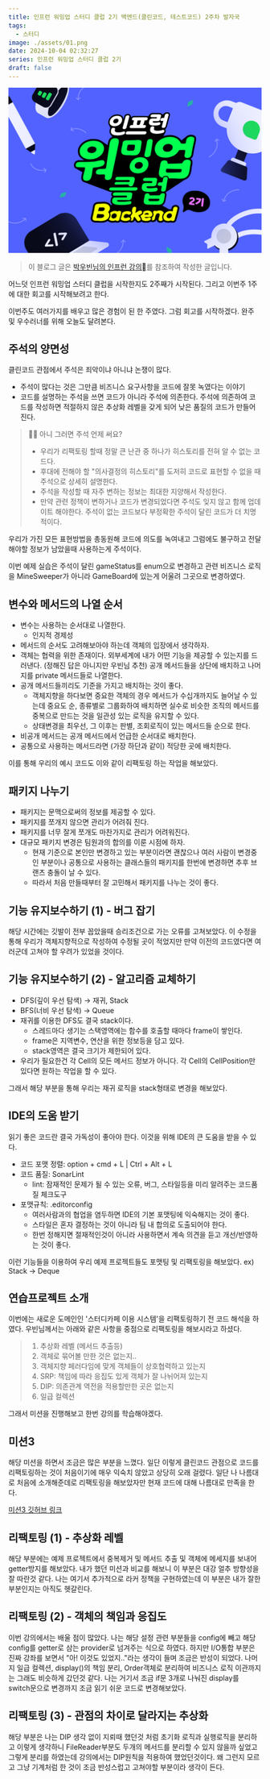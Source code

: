 ```yaml
---
title: 인프런 워밍업 스터디 클럽 2기 백엔드(클린코드, 테스트코드) 2주차 발자국
tags:
  - 스터디
image: ./assets/01.png
date: 2024-10-04 02:32:27
series: 인프런 워밍업 스터디 클럽 2기
draft: false
---
```


![banner](./assets/01.png)

> 이 블로그 글은 [박우빈님의 인프런 강의](https://inf.run/kHiWM)를 참조하여 작성한 글입니다.

어느덧 인프런 워밍업 스터디 클럽을 시작한지도 2주째가 시작된다. 그리고 이번주 1주에 대한 회고를 시작해보려고 한다.

이번주도 여러가지를 배우고 많은 경험이 된 한 주였다. 그럼 회고를 시작하겠다. 완주 및 우수러너를 위해 오늘도 달려본다.

## 주석의 양면성

클린코드 관점에서 주석은 죄악이냐 아니냐 논쟁이 많다.

- 주석이 많다는 것은 그만큼 비즈니스 요구사항을 코드에 잘못 녹였다는 이야기
- 코드를 설명하는 주석을 쓰면 코드가 아니라 주석에 의존한다. 주석에 의존하여 코드를 작성하면 적절하지 않은 추상화 레벨을 갖게 되어 낮은 품질의 코드가 만들어 진다.

> 🙋🏻 아니 그러면 주석 언제 써요?
>
> - 우리가 리팩토링 할때 정말 큰 난관 중 하나가 히스토리를 전혀 알 수 없는 코드다.
> - 후대에 전해야 할 "의사결정의 히스토리"를 도저히 코드로 표현할 수 없을 때 주석으로 상세히 설명한다.
> - 주석을 작성할 때 자주 변하는 정보는 최대한 지양해서 작성한다.
> - 만약 관련 정책이 변하거나 코드가 변경되었다면 주석도 잊지 않고 함께 업데이트 해야한다. 주석이 없는 코드보다 부정확한 주석이 달린 코드가 더 치명적이다.

우리가 가진 모든 표현방법을 총동원해 코드에 의도를 녹여내고 그럼에도 불구하고 전달해야할 정보가 남았을때 사용하는게 주석이다.

이번 예제 실습은 주석이 달린 gameStatus를 enum으로 변경하고 관련 비즈니스 로직을 MineSweeper가 아니라 GameBoard에 있는게 어울려 그곳으로 변경하였다.

## 변수와 메서드의 나열 순서

- 변수는 사용하는 순서대로 나열한다.
  - 인지적 경제성
- 메서드의 순서도 고려해보아야 하는데 객체의 입장에서 생각하자.
- 객체는 협력을 위한 존재이다. 외부세계에 내가 어떤 기능을 제공할 수 있는지를 드러낸다. (정해진 답은 아니지만 우빈님 추천) 공개 메서드들을 상단에 배치하고 나머지를 private 메서드들로 나열한다.
- 공개 메서드들끼리도 기준을 가지고 배치하는 것이 좋다.
  - 객체지향을 하다보면 중요한 객체의 경우 메서드가 수십개까지도 늘어날 수 있는데 중요도 순, 종류별로 그룹화하여 배치하면 실수로 비슷한 조직의 메서드를 중복으로 만드는 것을 일관성 있는 로직을 유지할 수 있다.
  - 상태변경을 최우선, 그 이후는 판별, 조회로직이 있는 메서드들 순으로 한다.
- 비공개 메서드는 공개 메서드에서 언급한 순서대로 배치한다.
- 공통으로 사용하는 메서드라면 (가장 하단과 같이) 적당한 곳에 배치한다.

이를 통해 우리의 예시 코드도 이와 같이 리팩토링 하는 작업을 해보았다.

## 패키지 나누기

- 패키지는 문맥으로써의 정보를 제공할 수 있다.
- 패키지를 쪼개지 않으면 관리가 어려줘 진다.
- 패키지를 너무 잘게 쪼개도 마찬가지로 관리가 어려워진다.
- 대규모 패키지 변경은 팀원과의 합의를 이룬 시점에 하자.
  - 현재 기준으로 본인만 변경하고 있는 부분이라면 괜찮으나 여러 사람이 변경중인 부분이나 공통으로 사용하는 클래스들의 패키지를 한번에 변경하면 추후 브랜츠 충돌이 날 수 있다.
  - 따라서 처음 만들때부터 잘 고민해서 패키지를 나누는 것이 좋다.

## 기능 유지보수하기 (1) - 버그 잡기

해당 시간에는 깃발이 전부 꼽았을때 승리조건으로 가는 오류를 고쳐보았다. 이 수정을 통해 우리가 객체지향적으로 작성하여 수정될 곳이 적었지만 만약 이전의 코드였다면 여러군데 고쳐야 할 우려가 있었을 것이다.

## 기능 유지보수하기 (2) - 알고리즘 교체하기

- DFS(깊이 우선 탐색) -> 재귀, Stack
- BFS(너비 우선 탐색) -> Queue
- 재귀를 이용한 DFS도 결국 stack이다.
  - 스레드마다 생기는 스택영역에는 함수를 호출할 때마다 frame이 쌓인다.
  - frame은 지역변수, 연산을 위한 정보등을 담고 있다.
  - stack영역은 결국 크기가 제한되어 있다.
- 우리가 필요한건 각 Cell의 모든 메서드 정보가 아니다. 각 Cell의 CellPosition만 있다면 원하는 작업을 할 수 있다.

그래서 해당 부분을 통해 우리는 재귀 로직을 stack형태로 변경을 해보았다.

## IDE의 도움 받기

읽기 좋은 코드란 결국 가독성이 좋아야 한다. 이것을 위해 IDE의 큰 도움을 받을 수 있다.

- 코드 포맷 정렬: option + cmd + L | Ctrl + Alt + L
- 코드 품질: SonarLint
  - lint: 잠재적인 문제가 될 수 있는 오류, 버그, 스타일등을 미리 알려주는 코드품질 체크도구
- 포맷규칙: .editorconfig
  - 여러사람과의 협업을 염두하면 IDE의 기본 포맷팅에 익숙해지는 것이 좋다.
  - 스타일은 혼자 결정하는 것이 아니라 팀 내 합의로 도출되어야 한다.
  - 한번 정해지면 절재적인것이 아니라 사용하면서 계속 의견을 듣고 개선/반영하는 것이 좋다.

이런 기능들을 이용하여 우리 예제 프로젝트들도 포맷팅 및 리팩토링을 해보았다. ex) Stack -> Deque

## 연습프로젝트 소개

이번에는 새로운 도메인인 '스터디카페 이용 시스템'을 리팩토링하기 전 코드 해석을 하였다. 우빈님께서는 아래와 같은 사항을 중점으로 리팩토링을 해보시라고 하셨다.

> 1. 추상화 레벨 (메서드 추출등)
> 2. 객체로 묶어볼 만한 것은 없는지..
> 3. 객체지향 페러다임에 맞게 객체들이 상호협력하고 있는지
> 4. SRP: 책임에 따라 응집도 있게 객체가 잘 나뉘어져 있는지
> 5. DIP: 의존관계 역전을 적용할만한 곳은 없는지
> 6. 일급 컬렉션

그래서 미션을 진행해보고 한번 강의를 학습해야겠다.

## 미션3

해당 미션을 하면서 조금은 많은 부분을 느꼈다. 일단 이렇게 클린코드 관점으로 코드를 리팩토링하는 것이 처음이기에 매우 익숙치 않았고 상당히 오래 걸렸다. 일단 나 나름대로 처음에 소개해준데로 리팩토링을 해보았자만 현재 코드에 대해 나름대로 만족을 한다.

[미션3 깃허브 링크](https://github.com/SungbinYang/Inflearn-warming-up-club-2/tree/main/src/main/java/me/sungbin/day7)

## 리팩토링 (1) - 추상화 레벨

해당 부분에는 예제 프로젝트에서 중복제거 및 메서드 추출 및 객체에 메세지를 보내어 getter방지를 해보았다. 내가 했던 미션과 비교를 해보니 이 부분은 대강 얼추 방향성을 잘 따란것 같다. 나는 여기서 추가적으로 라커 정책을 구현하였는데 이 부분은 내가 잘한 부분인지는 아직도 헷갈린다.

## 리팩토링 (2) - 객체의 책임과 응집도

이번 강의에서는 배울 점이 많았다. 나는 해당 설정 관련 부분들을 config에 빼고 해당 config를 getter로 삼는 provider로 넘겨주는 식으로 하였다. 하지만 I/O통합 부분은 진짜 강좌를 보면서 "아! 이것도 있었지.."라는 생각이 들며 조금은 반성이 되었다. 나머지 일급 컬렉션, display()의 책임 분리, Order객체로 분리하여 비즈니스 로직 이관까지는 그래도 비슷하게 갔던것 같다. 나는 거기서 조금 if문 3개로 나눠진 display를 switch문으로 변경까지 조금 읽기 쉬운 코드로 변경해보았다.

## 리팩토링 (3) - 관점의 차이로 달라지는 추상화

해당 부분은 나는 DIP 생각 없이 지뢰때 했던것 처럼 초기화 로직과 실행로직을 분리하고 이렇게 생각하니 FileReader부분도 두개의 메서드를 분리할 수 있지 않을까 싶었고 그렇게 분리를 하였는데 강의에서는 DIP원칙을 적용하여 했었던것이다. 왜 그런지 모르고 그냥 기계처럼 한 것이 조금 반성스럽고 고쳐야할 부분이라 생각이 든다.

